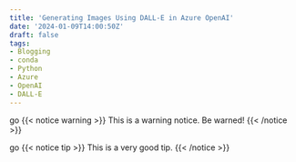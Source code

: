 ```yaml
---
title: 'Generating Images Using DALL-E in Azure OpenAI'
date: '2024-01-09T14:00:50Z'
draft: false
tags:
- Blogging
- conda
- Python
- Azure
- OpenAI
- DALL-E
---
```


go {{< notice warning >}} This is a warning notice. Be warned! {{< /notice >}}  

go {{< notice tip >}} This is a very good tip. {{< /notice >}}
